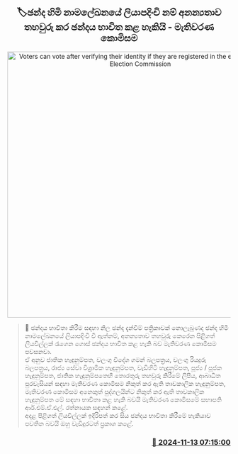 <p align='center'><b><h2 align='center' title='Voters can vote after verifying their identity if they are registered in the electoral roll - Election Commission'>🏷ඡන්ද හිමි නාමලේඛනයේ ලියාපදිංචි නම් අනන්‍යතාව තහවුරු කර ඡන්දය භාවිත කළ හැකියි - මැතිවරණ කොමිසම</h2></b></p>
<p align='center'><img src='https://helakuru.sgp1.cdn.digitaloceanspaces.com/esana/images/lib/election-commission-398934.jpg' width='600' alt='Voters can vote after verifying their identity if they are registered in the electoral roll - Election Commission'></p>

>📝 ඡන්දය භාවිතා කිරීම සඳහා නිල ඡන්ද දැන්වීම් පත්‍රිකාවක් නොලැබුණද ඡන්ද හිමි නාමලේඛනයේ ලියාපදිංචි වී ඇත්නම්, අනන්‍යතාව තහවුරු කෙරෙන පිළිගත් ලියවිල්ලක් රැගෙන ගොස් ඡන්දය භාවිත කළ හැකි බව මැතිවරණ කොමිසම පවසනවා.<br>ඒ අනුව ජාතික හැඳුනුම්පත, වලංගු විදේශ ගමන් බලපත්‍රය, වලංගු රියදුරු බලපත්‍රය, රාජ්‍ය සේවා විශ්‍රාමික හැඳුනුම්පත, වැඩිහිටි හැඳුනුම්පත, පූජ්‍ය / පූජක හැඳුනුම්පත, ජාතික හැඳුනුම්පතෙහි තොරතුරු තහවුරු කිරීමේ ලිපිය, ආබාධිත පුරවැසියන් සඳහා මැතිවරණ කොමිසම නිකුත් කර ඇති තාවකාලික හැඳුනුම්පත, මැතිවරණ කොමිසම අනෙකුත් පුද්ගලයින්ට නිකුත් කර ඇති තාවකාලික හැඳුනුම්පත මේ සඳහා භාවිතා කළ හැකි බවයි මැතිවරණ කොමිසමේ සභාපති ආර්.එම්.ඒ.එල්. රත්නායක සඳහන් කළේ.<br>අදළ පිළිගත් ලියවිල්ලක් ඉදිරිපත් කර සිය ඡන්දය භාවිතා කිරීමේ හැකියාව පවතින බවයි ඔහු වැඩිදුරටත් ප්‍රකාශ කළේ. <br>

<h3 align='right'><a href='https://www.helakuru.lk/esana/p/104981/'>📅 2024-11-13 07:15:00</a></h3>
